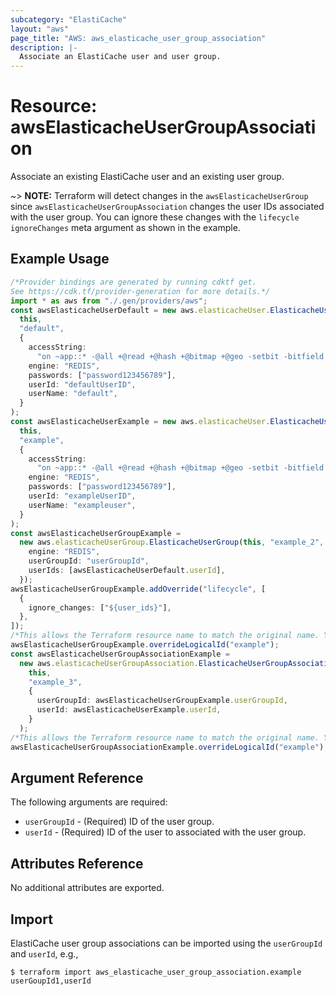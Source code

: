 ```yaml
---
subcategory: "ElastiCache"
layout: "aws"
page_title: "AWS: aws_elasticache_user_group_association"
description: |-
  Associate an ElastiCache user and user group.
---
```


# Resource: awsElasticacheUserGroupAssociation

Associate an existing ElastiCache user and an existing user group.

\~> **NOTE:** Terraform will detect changes in the `awsElasticacheUserGroup` since `awsElasticacheUserGroupAssociation` changes the user IDs associated with the user group. You can ignore these changes with the `lifecycle` `ignoreChanges` meta argument as shown in the example.

## Example Usage

```typescript
/*Provider bindings are generated by running cdktf get.
See https://cdk.tf/provider-generation for more details.*/
import * as aws from "./.gen/providers/aws";
const awsElasticacheUserDefault = new aws.elasticacheUser.ElasticacheUser(
  this,
  "default",
  {
    accessString:
      "on ~app::* -@all +@read +@hash +@bitmap +@geo -setbit -bitfield -hset -hsetnx -hmset -hincrby -hincrbyfloat -hdel -bitop -geoadd -georadius -georadiusbymember",
    engine: "REDIS",
    passwords: ["password123456789"],
    userId: "defaultUserID",
    userName: "default",
  }
);
const awsElasticacheUserExample = new aws.elasticacheUser.ElasticacheUser(
  this,
  "example",
  {
    accessString:
      "on ~app::* -@all +@read +@hash +@bitmap +@geo -setbit -bitfield -hset -hsetnx -hmset -hincrby -hincrbyfloat -hdel -bitop -geoadd -georadius -georadiusbymember",
    engine: "REDIS",
    passwords: ["password123456789"],
    userId: "exampleUserID",
    userName: "exampleuser",
  }
);
const awsElasticacheUserGroupExample =
  new aws.elasticacheUserGroup.ElasticacheUserGroup(this, "example_2", {
    engine: "REDIS",
    userGroupId: "userGroupId",
    userIds: [awsElasticacheUserDefault.userId],
  });
awsElasticacheUserGroupExample.addOverride("lifecycle", [
  {
    ignore_changes: ["${user_ids}"],
  },
]);
/*This allows the Terraform resource name to match the original name. You can remove the call if you don't need them to match.*/
awsElasticacheUserGroupExample.overrideLogicalId("example");
const awsElasticacheUserGroupAssociationExample =
  new aws.elasticacheUserGroupAssociation.ElasticacheUserGroupAssociation(
    this,
    "example_3",
    {
      userGroupId: awsElasticacheUserGroupExample.userGroupId,
      userId: awsElasticacheUserExample.userId,
    }
  );
/*This allows the Terraform resource name to match the original name. You can remove the call if you don't need them to match.*/
awsElasticacheUserGroupAssociationExample.overrideLogicalId("example");

```

## Argument Reference

The following arguments are required:

* `userGroupId` - (Required) ID of the user group.
* `userId` - (Required) ID of the user to associated with the user group.

## Attributes Reference

No additional attributes are exported.

## Import

ElastiCache user group associations can be imported using the `userGroupId` and `userId`, e.g.,

```console
$ terraform import aws_elasticache_user_group_association.example userGoupId1,userId
```
